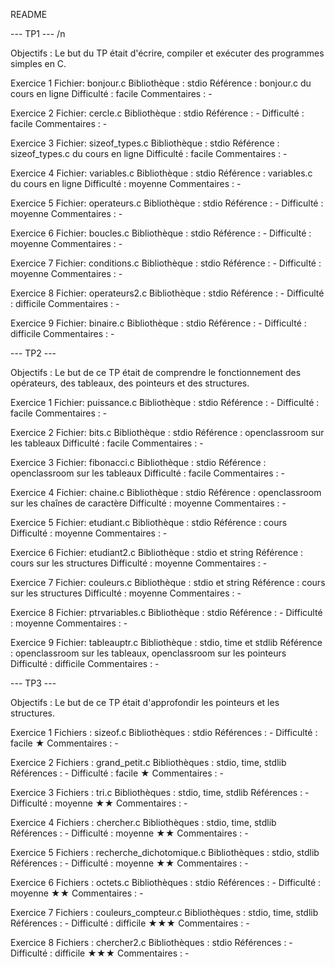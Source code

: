 README

--- TP1 ---
/n

Objectifs : Le but du TP était d'écrire, compiler et exécuter des programmes simples en C.

Exercice 1
Fichier: bonjour.c
Bibliothèque : stdio
Référence : bonjour.c du cours en ligne
Difficulté : facile
Commentaires : -

Exercice 2
Fichier: cercle.c
Bibliothèque : stdio
Référence : -
Difficulté : facile
Commentaires : -

Exercice 3
Fichier: sizeof_types.c
Bibliothèque : stdio
Référence : sizeof_types.c du cours en ligne
Difficulté : facile
Commentaires : -

Exercice 4
Fichier: variables.c
Bibliothèque : stdio
Référence : variables.c du cours en ligne
Difficulté : moyenne
Commentaires : -

Exercice 5
Fichier: operateurs.c
Bibliothèque : stdio
Référence : -
Difficulté : moyenne
Commentaires : -

Exercice 6
Fichier: boucles.c
Bibliothèque : stdio
Référence : -
Difficulté : moyenne
Commentaires : -

Exercice 7
Fichier: conditions.c
Bibliothèque : stdio
Référence : -
Difficulté : moyenne
Commentaires : -

Exercice 8
Fichier: operateurs2.c
Bibliothèque : stdio
Référence : -
Difficulté : difficile
Commentaires : -

Exercice 9
Fichier: binaire.c
Bibliothèque : stdio
Référence : -
Difficulté : difficile
Commentaires : -



--- TP2 ---

Objectifs : Le but de ce TP était de comprendre le fonctionnement des opérateurs, des tableaux, des pointeurs et des structures.

Exercice 1
Fichier: puissance.c
Bibliothèque : stdio
Référence : -
Difficulté : facile
Commentaires : -

Exercice 2
Fichier: bits.c
Bibliothèque : stdio
Référence : openclassroom sur les tableaux
Difficulté : facile
Commentaires : -

Exercice 3
Fichier: fibonacci.c
Bibliothèque : stdio
Référence : openclassroom sur les tableaux
Difficulté : facile
Commentaires : -

Exercice 4
Fichier: chaine.c
Bibliothèque : stdio
Référence : openclassroom sur les chaînes de caractère
Difficulté : moyenne
Commentaires : -

Exercice 5
Fichier: etudiant.c
Bibliothèque : stdio
Référence : cours
Difficulté : moyenne
Commentaires : -

Exercice 6
Fichier: etudiant2.c
Bibliothèque : stdio et string
Référence : cours sur les structures
Difficulté : moyenne
Commentaires : -

Exercice 7
Fichier: couleurs.c
Bibliothèque : stdio et string
Référence : cours sur les structures
Difficulté : moyenne
Commentaires : -

Exercice 8
Fichier: ptrvariables.c
Bibliothèque : stdio
Référence : -
Difficulté : moyenne
Commentaires : -

Exercice 9
Fichier: tableauptr.c
Bibliothèque : stdio, time et stdlib
Référence : openclassroom sur les tableaux, openclassroom sur les pointeurs
Difficulté : difficile
Commentaires : -


--- TP3 ---

Objectifs : Le but de ce TP était d'approfondir les pointeurs et les structures.

Exercice 1
Fichiers : sizeof.c
Bibliothèques : stdio
Références : -
Difficulté : facile ★
Commentaires : -

Exercice 2
Fichiers : grand_petit.c
Bibliothèques : stdio, time, stdlib
Références : -
Difficulté : facile ★
Commentaires : -

Exercice 3
Fichiers : tri.c
Bibliothèques : stdio, time, stdlib
Références : -
Difficulté : moyenne ★★
Commentaires : -

Exercice 4
Fichiers : chercher.c
Bibliothèques : stdio, time, stdlib
Références : -
Difficulté : moyenne ★★
Commentaires : -

Exercice 5
Fichiers : recherche_dichotomique.c
Bibliothèques : stdio, stdlib
Références : -
Difficulté : moyenne ★★
Commentaires : -

Exercice 6
Fichiers : octets.c
Bibliothèques : stdio
Références : -
Difficulté : moyenne ★★
Commentaires : -

Exercice 7
Fichiers : couleurs_compteur.c
Bibliothèques : stdio, time, stdlib
Références : -
Difficulté : difficile ★★★
Commentaires : -

Exercice 8
Fichiers : chercher2.c
Bibliothèques : stdio
Références : -
Difficulté : difficile ★★★
Commentaires : -
